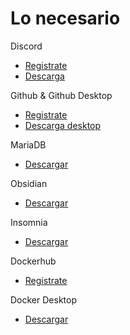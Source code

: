 # Lo necesario

Discord  
- [Registrate](https://discord.com/register)  
- [Descarga](https://discord.com/download)  

Github & Github Desktop  
- [Registrate](https://github.com/signup?source=login)  
- [Descarga desktop](https://desktop.github.com/)  

MariaDB  
- [Descargar](https://mariadb.org/download/?t=mariadb&p=mariadb&r=11.2.2&os=Linux&cpu=x86_64&pkg=tar_gz&i=systemd&m=gigenet)  

Obsidian  
- [Descargar](https://obsidian.md/download)  

Insomnia
- [Descargar](https://insomnia.rest/download)  

Dockerhub  
- [Registrate](https://hub.docker.com/)  

Docker Desktop  
- [Descargar](https://www.docker.com/products/docker-desktop/)  
